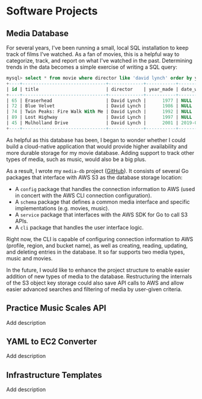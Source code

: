 # Software Projects

## Media Database

For several years, I've been running a small, local SQL installation to keep track of films I've watched. As a fan of movies, this is a helpful way to categorize, track, and report on what I've watched in the past. Determining trends in the data becomes a simple exercise of writing a SQL query:

```sql
mysql> select * from movie where director like 'david lynch' order by year_made;
+----+-------------------------------+-------------+-----------+--------------+
| id | title                         | director    | year_made | date_watched |
+----+-------------------------------+-------------+-----------+--------------+
| 65 | Eraserhead                    | David Lynch |      1977 | NULL         |
| 72 | Blue Velvet                   | David Lynch |      1986 | NULL         |
| 74 | Twin Peaks: Fire Walk With Me | David Lynch |      1992 | NULL         |
| 89 | Lost Highway                  | David Lynch |      1997 | NULL         |
| 45 | Mulholland Drive              | David Lynch |      2001 | 2019-03-29   |
+----+-------------------------------+-------------+-----------+--------------+
```

As helpful as this database has been, I began to wonder whether I could build a cloud-native application that would provide higher availability and more durable storage for my movie database. Adding support to track other types of media, such as music, would also be a big plus.

As a result, I wrote my `media-db` project ([GitHub](https://github.com/alexpcook/media-db)). It consists of several Go packages that interface with AWS S3 as the database storage location:

* A `config` package that handles the connection information to AWS (used in concert with the AWS CLI connection configuration).
* A `schema` package that defines a common media interface and specific implementations (e.g. movies, music).
* A `service` package that interfaces with the AWS SDK for Go to call S3 APIs.
* A `cli` package that handles the user interface logic.

Right now, the CLI is capable of configuring connection information to AWS (profile, region, and bucket name), as well as creating, reading, updating, and deleting entries in the database. It so far supports two media types, music and movies.

In the future, I would like to enhance the project structure to enable easier addition of new types of media to the database. Restructuring the internals of the S3 object key storage could also save API calls to AWS and allow easier advanced searches and filtering of media by user-given criteria.

## Practice Music Scales API

Add description

## YAML to EC2 Converter

Add description

## Infrastructure Templates

Add description
